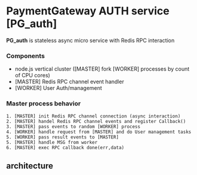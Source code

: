 # PaymentGateway AUTH service [PG_auth]

**PG_auth** is stateless async micro service with Redis RPC interaction

### Components ###
* node.js vertical cluster ([MASTER] fork [WORKER] processes by count of CPU cores) 
* [MASTER] Redis RPC channel event handler
* [WORKER] User Auth/management
    
### Master process behavior ###
    1. [MASTER] init Redis RPC channel connection (async interaction)
    2. [MASTER] handel Redis RPC channel events and register Callback()
    3. [MASTER] pass events to random [WORKER] process
    4. [WORKER] handle request from [MASTER] and do User management tasks
    5. [WORKER] pass result events to [MASTER]
    5. [MASTER] handle MSG from worker
    6. [MASTER] exec RPC callback done(err,data)

## architecture ##
